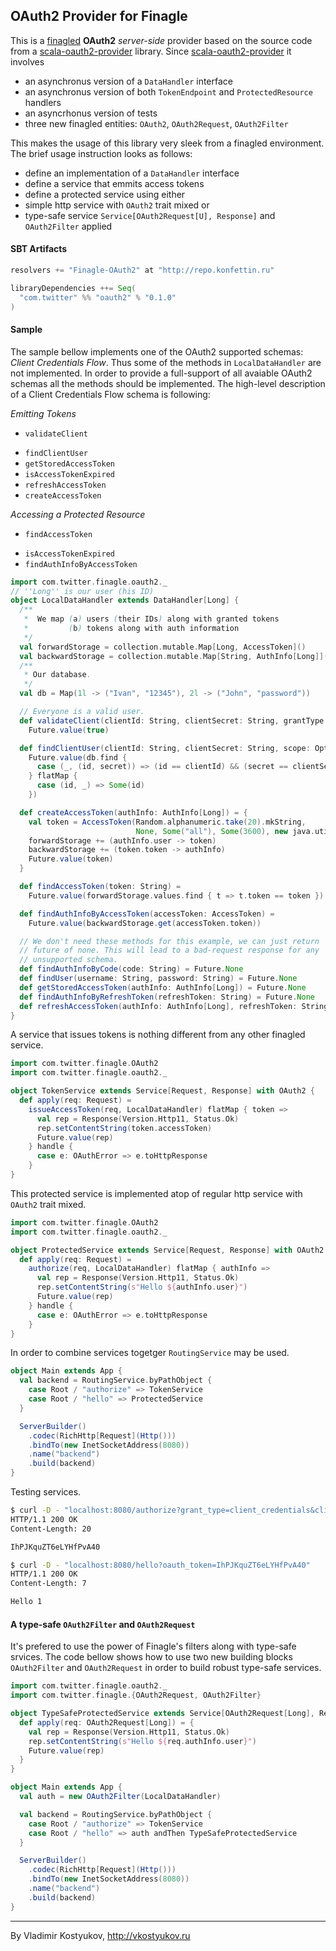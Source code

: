 OAuth2 Provider for Finagle
---------------------------------------

This is a [finagled](https://github.com/twitter/finagle) **OAuth2** _server-side_ provider based on the source code from a [scala-oauth2-provider](https://github.com/nulab/scala-oauth2-provider) library. Since [scala-oauth2-provider](https://github.com/nulab/scala-oauth2-provider) it involves 

 - an asynchronus version of a `DataHandler` interface
 - an asynchronus version of both `TokenEndpoint` and `ProtectedResource` handlers
 - an asyncrhonus version of tests
 - three new finagled entities: `OAuth2`, `OAuth2Request`, `OAuth2Filter`

This makes the usage of this library very sleek from a finagled environment. The brief usage instruction looks as follows:

 - define an implementation of a `DataHandler` interface
 - define a service that emmits access tokens
 - define a protected service using either
  - simple http service with `OAuth2` trait mixed or
  - type-safe service `Service[OAuth2Request[U], Response]` and `OAuth2Filter` applied

#### SBT Artifacts
```scala
resolvers += "Finagle-OAuth2" at "http://repo.konfettin.ru"

libraryDependencies ++= Seq(
  "com.twitter" %% "oauth2" % "0.1.0"
)
```

#### Sample
The sample bellow implements one of the OAuth2 supported schemas: _Client Credentials Flow_. Thus some of the methods in `LocalDataHandler` are not implemented. In order to provide a full-support of all avaiable OAuth2 schemas all the methods should be implemented. The high-level description of a Client Credentials Flow schema is following:

_Emitting Tokens_
 - `validateClient`
 * `findClientUser`
 * `getStoredAccessToken`
 * `isAccessTokenExpired`
 * `refreshAccessToken`
 * `createAccessToken`

_Accessing a Protected Resource_
 - `findAccessToken`
 * `isAccessTokenExpired`
 * `findAuthInfoByAccessToken`
```scala
import com.twitter.finagle.oauth2._
// ''Long'' is our user (his ID)
object LocalDataHandler extends DataHandler[Long] {
  /**
   *  We map (a) users (their IDs) along with granted tokens
   *         (b) tokens along with auth information
   */
  val forwardStorage = collection.mutable.Map[Long, AccessToken]()
  val backwardStorage = collection.mutable.Map[String, AuthInfo[Long]]()
  /**
   * Our database.
   */
  val db = Map(1l -> ("Ivan", "12345"), 2l -> ("John", "password"))

  // Everyone is a valid user. 
  def validateClient(clientId: String, clientSecret: String, grantType: String) = 
    Future.value(true)

  def findClientUser(clientId: String, clientSecret: String, scope: Option[String]) =
    Future.value(db.find {
      case (_, (id, secret)) => (id == clientId) && (secret == clientSecret)
    } flatMap {
      case (id, _) => Some(id)
    })

  def createAccessToken(authInfo: AuthInfo[Long]) = {
    val token = AccessToken(Random.alphanumeric.take(20).mkString, 
                            None, Some("all"), Some(3600), new java.util.Date())
    forwardStorage += (authInfo.user -> token)
    backwardStorage += (token.token -> authInfo)
    Future.value(token)
  }

  def findAccessToken(token: String) =
    Future.value(forwardStorage.values.find { t => t.token == token })

  def findAuthInfoByAccessToken(accessToken: AccessToken) =
    Future.value(backwardStorage.get(accessToken.token))

  // We don't need these methods for this example, we can just return 
  // future of none. This will lead to a bad-request response for any
  // unsupported schema.
  def findAuthInfoByCode(code: String) = Future.None
  def findUser(username: String, password: String) = Future.None
  def getStoredAccessToken(authInfo: AuthInfo[Long]) = Future.None
  def findAuthInfoByRefreshToken(refreshToken: String) = Future.None
  def refreshAccessToken(authInfo: AuthInfo[Long], refreshToken: String) = Future.never
}
```
A service that issues tokens is nothing different from any other finagled service.
```scala
import com.twitter.finagle.OAuth2
import com.twitter.finagle.oauth2._

object TokenService extends Service[Request, Response] with OAuth2 {
  def apply(req: Request) =
    issueAccessToken(req, LocalDataHandler) flatMap { token =>
      val rep = Response(Version.Http11, Status.Ok)
      rep.setContentString(token.accessToken)
      Future.value(rep)
    } handle {
      case e: OAuthError => e.toHttpResponse
    }
}
```
This protected service is implemented atop of regular http service with `OAuth2` trait mixed.
```scala
import com.twitter.finagle.OAuth2
import com.twitter.finagle.oauth2._

object ProtectedService extends Service[Request, Response] with OAuth2 {
  def apply(req: Request) =
    authorize(req, LocalDataHandler) flatMap { authInfo =>
      val rep = Response(Version.Http11, Status.Ok)
      rep.setContentString(s"Hello ${authInfo.user}")
      Future.value(rep)
    } handle {
      case e: OAuthError => e.toHttpResponse
    }
}
```
In order to combine services togetger `RoutingService` may be used.
```scala
object Main extends App {
  val backend = RoutingService.byPathObject {
    case Root / "authorize" => TokenService
    case Root / "hello" => ProtectedService
  }

  ServerBuilder()
    .codec(RichHttp[Request](Http()))
    .bindTo(new InetSocketAddress(8080))
    .name("backend")
    .build(backend)
}
```
Testing services.
```bash
$ curl -D - "localhost:8080/authorize?grant_type=client_credentials&client_id=Ivan&client_secret=12345"
HTTP/1.1 200 OK
Content-Length: 20

IhPJKquZT6eLYHfPvA40

$ curl -D - "localhost:8080/hello?oauth_token=IhPJKquZT6eLYHfPvA40"
HTTP/1.1 200 OK
Content-Length: 7

Hello 1
```
#### A type-safe `OAuth2Filter` and `OAuth2Request`
It's prefered to use the power of Finagle's filters along with type-safe srvices. The code bellow shows how to use two new building blocks `OAuth2Filter` and `OAuth2Request` in order to build robust type-safe services.
```scala
import com.twitter.finagle.oauth2._
import com.twitter.finagle.{OAuth2Request, OAuth2Filter}

object TypeSafeProtectedService extends Service[OAuth2Request[Long], Response] {
  def apply(req: OAuth2Request[Long]) = {
    val rep = Response(Version.Http11, Status.Ok)
    rep.setContentString(s"Hello ${req.authInfo.user}")
    Future.value(rep)
  }
}

object Main extends App {
  val auth = new OAuth2Filter(LocalDataHandler)

  val backend = RoutingService.byPathObject {
    case Root / "authorize" => TokenService
    case Root / "hello" => auth andThen TypeSafeProtectedService
  }

  ServerBuilder()
    .codec(RichHttp[Request](Http()))
    .bindTo(new InetSocketAddress(8080))
    .name("backend")
    .build(backend)
}
```

----
By Vladimir Kostyukov, http://vkostyukov.ru

